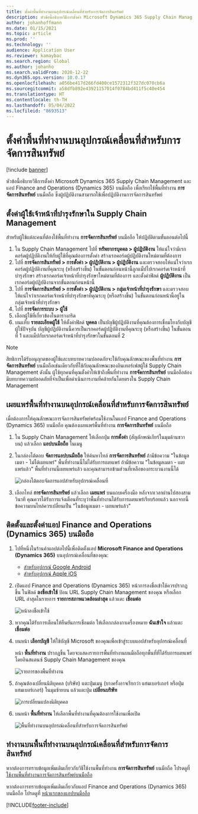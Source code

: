 ```yaml
---
title: ตั้งค่าพื้นที่ทำงานบนอุปกรณ์เคลื่อนที่สำหรับการจัดการสินทรัพย์
description: หัวข้อนี้อธิบายวิธีการตั้งค่า Microsoft Dynamics 365 Supply Chain Management และแอป Finance and Operations (Dynamics 365) บนมือถือเพื่อเรียกใช้พื้นที่ทำงาน การจัดการสินทรัพย์ บนมือถือ ซึ่งผู้ปฏิบัติงานสามารถใช้เพื่อปฏิบัติงานการจัดการสินทรัพย์
author: johanhoffmann
ms.date: 01/15/2021
ms.topic: article
ms.prod: ''
ms.technology: ''
audience: Application User
ms.reviewer: kamaybac
ms.search.region: Global
ms.author: johanho
ms.search.validFrom: 2020-12-22
ms.dyn365.ops.version: 10.0.17
ms.openlocfilehash: a056be417d266fd400ce1572312f327dc070cb6a
ms.sourcegitcommit: a58dfb892e43921157014f0784bd411f5c40e454
ms.translationtype: HT
ms.contentlocale: th-TH
ms.lasthandoff: 05/04/2022
ms.locfileid: "8693513"
---
```

# <a name="set-up-the-asset-management-mobile-workspace"></a>ตั้งค่าพื้นที่ทำงานบนอุปกรณ์เคลื่อนที่สำหรับการจัดการสินทรัพย์

[!include [banner](../includes/banner.md)]

หัวข้อนี้อธิบายวิธีการตั้งค่า Microsoft Dynamics 365 Supply Chain Management และแอป Finance and Operations (Dynamics 365) บนมือถือ เพื่อเรียกใช้พื้นที่ทำงาน **การจัดการสินทรัพย์** บนมือถือ ซึ่งผู้ปฏิบัติงานสามารถใช้เพื่อปฏิบัติงานการจัดการสินทรัพย์

## <a name="set-up-maintenance-worker-users-in-supply-chain-management"></a>ตั้งค่าผู้ใช้เจ้าหน้าที่บำรุงรักษาใน Supply Chain Management

สำหรับผู้ใช้แต่ละคนที่ต้องใช้พื้นที่ทำงาน **การจัดการสินทรัพย์** บนมือถือ ให้ปฏิบัติตามขั้นตอนต่อไปนี้

1. ใน Supply Chain Management ไปที่ **ทรัพยากรบุคคล \> ผู้ปฏิบัติงาน** ให้แน่ใจว่ามีเรกคอร์ดผู้ปฏิบัติงานให้กับผู้ใช้ที่คุณต้องการตั้งค่า สร้างเรกคอร์ดผู้ปฏิบัติงานใหม่ตามที่ต้องการ
1. ไปที่ **การจัดการสินทรัพย์ \> การตั้งค่า \> ผู้ปฏิบัติงาน \> ผู้ปฏิบัติงาน** และตรวจสอบให้แน่ใจว่าเรกคอร์ดผู้ปฏิบัติงานที่คุณระบุ (หรือสร้างขึ้น) ในขั้นตอนก่อนหน้านี้ถูกแม็ปไปเรกคอร์ดเจ้าหน้าที่บำรุงรักษา สร้างเรกคอร์ดเจ้าหน้าที่บำรุงรักษาใหม่ตามที่ต้องการ และตั้งค่าฟิลด์ **ผู้ปฏิบัติงาน** เป็นเรกคอร์ดผู้ปฏิบัติงานจากขั้นตอนก่อนหน้านี้
1. ไปที่ **การจัดการสินทรัพย์ \> การตั้งค่า \> ผู้ปฏิบัติงาน \> กลุ่มเจ้าหน้าที่บำรุงรักษา** และตรวจสอบให้แน่ใจว่าเรกคอร์ดเจ้าหน้าที่บำรุงรักษาที่คุณระบุ (หรือสร้างขึ้น) ในขั้นตอนก่อนหน้านี้อยู่ในกลุ่มเจ้าหน้าที่บำรุงรักษา
1. ไปที่ **การจัดการระบบ \> ผู้ใช้**
1. เลือกผู้ใช้ที่เกี่ยวข้องในตารางกริด
1. บนแท็บ **รายละเอียดผู้ใช้** ให้ตั้งค่าฟิลด์ **บุคคล** เป็นบัญชีผู้ปฏิบัติงานที่คุณต้องการเชื่อมโยงกับบัญชีผู้ใช้ปัจจุบัน บัญชีผู้ปฏิบัติงานนี้ควรเป็นเรกคอร์ดผู้ปฏิบัติงานที่คุณระบุ (หรือสร้างขึ้น) ในขั้นตอนที่ 1 และแม็ปกับเรกคอร์ดเจ้าหน้าที่บำรุงรักษาในขั้นตอนที่ 2

> [!NOTE]
> สิทธิการได้รับอนุญาตของผู้ใช้และบทบาทความปลอดภัยจะใช้กับคุณลักษณะของพื้นที่ทำงาน **การจัดการสินทรัพย์** บนมือถือเช่นเดียวกับที่ใช้กับคุณลักษณะของอินเทอร์เฟสผู้ใช้ Supply Chain Management ดังนั้น ผู้ใช้ทุกคนที่คุณตั้งค่าให้เข้าถึงพื้นที่ทำงาน **การจัดการสินทรัพย์** บนมือถือต้องมีบทบาทความปลอดภัยที่จำเป็นเพื่อดำเนินการงานที่คล้ายกันโดยตรงใน Supply Chain Management

## <a name="publish-the-asset-management-mobile-workspace"></a>เผยแพร่พื้นที่ทำงานบนอุปกรณ์เคลื่อนที่สำหรับการจัดการสินทรัพย์

เมื่อต้องการให้คุณลักษณะการจัดการสินทรัพย์พร้อมใช้งานในแอป Finance and Operations (Dynamics 365) บนมือถือ คุณต้องเผยแพร่พื้นที่ทำงาน **การจัดการสินทรัพย์** บนมือถือ

1. ใน Supply Chain Management ให้เลือกปุ่ม **การตั้งค่า** (สัญลักษณ์เกียร์ในมุมด้านขวาบน) แล้วเลือก **แอปบนมือถือ** ในเมนู
1. ในกล่องโต้ตอบ **จัดการแอปบนมือถือ** ให้ค้นหาไทล์ **การจัดการสินทรัพย์** ถ้ามีข้อความ "ในข้อมูลเมตา - ไม่ได้เผยแพร่" พื้นที่ทำงานนี้ไม่ได้รับการเผยแพร่ ถ้ามีข้อความ "ในข้อมูลเมตา - เผยแพร่แล้ว" พื้นที่ทำงานนี้เผยแพร่แล้ว และคุณสามารถข้ามส่วนที่เหลือของกระบวนงานนี้ได้

    ![กล่องโต้ตอบจัดการแอปสำหรับอุปกรณ์เคลื่อนที่](media/mobile-workspaces.png "จัดการกล่องโต้ตอบแอปบนมือถือ")

1. เลือกไทล์ **การจัดการสินทรัพย์** แล้วเลือก **เผยแพร่** บนแถบเครื่องมือ หลังจากเวลาผ่านไปสองสามวินาที คุณควรได้รับการแจ้งเตือนที่ระบุว่าพื้นที่ทำงานได้รับการเผยแพร่เรียบร้อยแล้ว นอกจากนี้ ข้อความบนไทล์ควรเปลี่ยนเป็น "ในข้อมูลเมตา - เผยแพร่แล้ว"

## <a name="install-and-set-up-the-finance-and-operations-dynamics-365-mobile-app"></a>ติดตั้งและตั้งค่าแอป Finance and Operations (Dynamics 365) บนมือถือ

1. ไปที่หนึ่งในร้านค้าแอปต่อไปนี้เพื่อติดตั้งแอป **Microsoft Finance and Operations (Dynamics 365)** บนอุปกรณ์เคลื่อนที่ของคุณ:

    - [สำหรับอุปกรณ์ Google Android](https://go.microsoft.com/fwlink/?linkid=850662)
    - [สำหรับอุปกรณ์ Apple iOS](https://go.microsoft.com/fwlink/?linkid=850663)

1. เปิดแอป Finance and Operations (Dynamics 365) หน้าการลงชื่อเข้าใช้ควรปรากฏขึ้น ในฟิลด์ **ลงชื่อเข้าใช้** ป้อน URL Supply Chain Management ของคุณ หรือเลือก URL ล่าสุดในรายการ **รายการสภาพแวดล้อมล่าสุด** แล้วแตะ **เชื่อมต่อ**

    ![หน้าลงชื่อเข้าใช้](media/mobile-app-sign-in.png "หน้าลงชื่อเข้าใช้")

1. หากคุณได้รับการเตือนให้ยืนยันการเชื่อมต่อ ให้เลือกกล่องกาเครื่องหมาย **ฉันเข้าใจ** แล้วแตะ **เชื่อมต่อ**
1. บนหน้า **เลือกบัญชี** ให้ใช้บัญชี Microsoft ของคุณเพื่อเข้าสู่ระบบแอปสำหรับอุปกรณ์เคลื่อนที่

    หน้า **พื้นที่ทำงาน** ปรากฏขึ้น โดยจะแสดงรายการพื้นที่ทำงานบนมือถือทุกพื้นที่ที่ได้รับการเผยแพร่โดยอินสแตนซ์ Supply Chain Management ของคุณ

    ![รายการของพื้นที่ทำงาน](media/mobile-app-workspaces.png "รายการของพื้นที่ทำงาน")

1. ถ้าคุณต้องเปลี่ยนนิติบุคคล (บริษัท) แตะปุ่มเมนู (บางครั้งอาจเรียกว่า แฮมเบอร์เกอร์ หรือปุ่มแฮมเบอร์เกอร์) ในมุมซ้ายบน แล้วแตะปุ่ม **เปลี่ยนบริษัท**

    ![การเปลี่ยนแปลงนิติบุคคล](media/mobile-app-change-comp.png "การเปลี่ยนแปลงนิติบุคคล")

1. บนหน้า **พื้นที่ทำงาน** ให้เลือกพื้นที่ทำงานที่คุณต้องการใช้งานเพื่อเปิด

    ![พื้นที่ทำงานบนอุปกรณ์เคลื่อนที่สำหรับการจัดการสินทรัพย์](media/mobile-app-asset-workspace.png "พื้นที่ทำงานบนอุปกรณ์เคลื่อนที่สำหรับการจัดการสินทรัพย์")

## <a name="work-with-the-asset-management-mobile-workspace"></a>ทำงานบนพื้นที่ทำงานบนอุปกรณ์เคลื่อนที่สำหรับการจัดการสินทรัพย์

หากต้องการทราบข้อมูลเพิ่มเติมเกี่ยวกับวิธีใช้งานพื้นที่ทำงาน **การจัดการสินทรัพย์** บนมือถือ โปรดดูที่ [ใช้งานพื้นที่ทำงานการจัดการสินทรัพย์บนมือถือ](asset-management-mobile-workspace.md)

หากต้องการทราบข้อมูลเพิ่มเติมเกี่ยวกับแอป Finance and Operations (Dynamics 365) บนมือถือ โปรดดูที่ [หน้าแรกของแอปบนมือถือ](../../fin-ops-core/dev-itpro/mobile-apps/Mobile-app-home-page.md)


[!INCLUDE[footer-include](../../includes/footer-banner.md)]